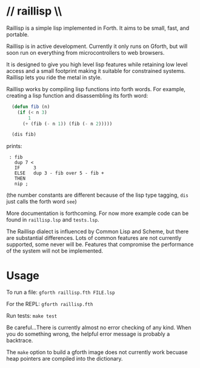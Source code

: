 
# // raillisp \\\\

Raillisp is a simple lisp implemented in Forth.
It aims to be small, fast, and portable.

Raillisp is in active development. Currently it only runs on Gforth,
but will soon run on everything from microcontrollers to web browsers.

It is designed to give you high level lisp features
while retaining low level access and a small footprint
making it suitable for constrained systems.
Raillisp lets you ride the metal in style.

Raillisp works by compiling lisp functions into forth words.
For example, creating a lisp function and disassembling its forth word:
```lisp
  (defun fib (n)
    (if (< n 3)
        1
      (+ (fib (- n 1)) (fib (- n 2)))))

  (dis fib)
```
prints:
```
 : fib
   dup 7 <
   IF     3
   ELSE   dup 3 - fib over 5 - fib +
   THEN
   nip ;
```
(the number constants are different because of the lisp type tagging,
`dis` just calls the forth word `see`)

More documentation is forthcoming. For now more example code
can be found in `raillisp.lsp` and `tests.lsp`.

The Raillisp dialect is influenced by Common Lisp and Scheme,
but there are substantial differences.
Lots of common features are not currently supported, some never will be.
Features that compromise the performance of the system will
not be implemented.

# Usage

To run a file:
```gforth raillisp.fth FILE.lsp```

For the REPL:
```gforth raillisp.fth```

Run tests:
```make test```

Be careful...There is currently almost no error checking of any kind.
When you do something wrong, the helpful error message is probably a backtrace.

The `make` option to build a gforth image does not currently work
becuase heap pointers are compiled into the dictionary.
